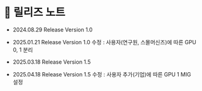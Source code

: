 # 📝 릴리즈 노트

- 2024.08.29 Release Version 1.0

- 2025.01.21 Release Version 1.0 수정 : 사용자(연구원, 스몰머신즈)에 따른 GPU 0, 1 분리

- 2025.03.18 Release Version 1.5

- 2025.04.18 Release Version 1.5 수정 : 사용자 추가(기업)에 따른 GPU 1 MIG 설정